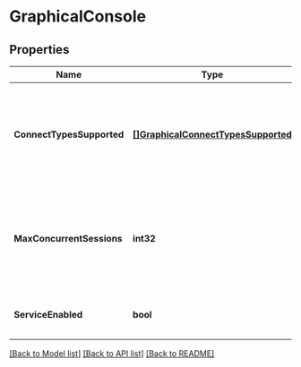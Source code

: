 # GraphicalConsole

## Properties
Name | Type | Description | Notes
------------ | ------------- | ------------- | -------------
**ConnectTypesSupported** | [**[]GraphicalConnectTypesSupported**](GraphicalConnectTypesSupported.md) | This object is used to enumerate the Graphical Console connection types allowed by the implementation. | [optional] 
**MaxConcurrentSessions** | **int32** | Indicates the maximum number of service sessions, regardless of protocol, this manager is able to support. | [optional] 
**ServiceEnabled** | **bool** | Indicates if the service is enabled for this manager. | [optional] 

[[Back to Model list]](../README.md#documentation-for-models) [[Back to API list]](../README.md#documentation-for-api-endpoints) [[Back to README]](../README.md)


